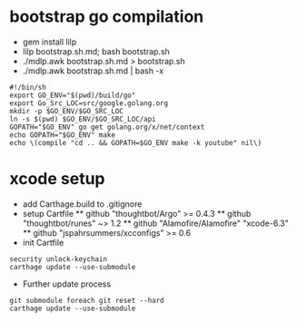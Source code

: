 # bootstrap go compilation
* gem install lilp
*  lilp bootstrap.sh.md; bash bootstrap.sh
* ./mdlp.awk bootstrap.sh.md > bootstrap.sh
* ./mdlp.awk bootstrap.sh.md | bash -x
```
#!/bin/sh
export GO_ENV="$(pwd)/build/go"
export Go_Src_LOC=src/google.golang.org
mkdir -p $GO_ENV/$GO_SRC_LOC
ln -s $(pwd) $GO_ENV/$GO_SRC_LOC/api
GOPATH="$GO_ENV" go get golang.org/x/net/context
echo GOPATH="$GO_ENV" make
echo \(compile "cd .. && GOPATH=$GO_ENV make -k youtube" nil\)
```
# xcode setup
* add Carthage.build to .gitignore
* setup Cartfile
** github "thoughtbot/Argo" >= 0.4.3
** github "thoughtbot/runes" ~> 1.2
** github "Alamofire/Alamofire" "xcode-6.3"
** github "jspahrsummers/xcconfigs" >= 0.6
* init Cartfile
```
security unlock-keychain
carthage update --use-submodule
```
* Further update process
```
git submodule foreach git reset --hard
carthage update --use-submodule
```


